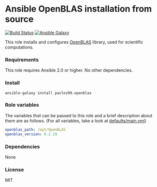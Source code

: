 # Ansible OpenBLAS installation from source

[![Build Status](https://travis-ci.org/pavlov99/ansible-openblas.svg?branch=master)](https://travis-ci.org/pavlov99/ansible-openblas)
[![Ansible Galaxy](https://img.shields.io/ansible/role/16573.svg)](https://galaxy.ansible.com/pavlov99/openblas/)

This role installs and configures [OpenBLAS](http://www.openblas.net/) library, used for scientific computations.

### Requirements

This role requires Ansible 2.0 or higher. No other dependencies.

### Install

	ansible-galaxy install pavlov99.openblas

### Role variables

The variables that can be passed to this role and a brief description about them are as follows. (For all variables, take a look at [defaults/main.yml](defaults/main.yml))

```yaml
openblas_path: /opt/OpenBLAS
openblas_version: 0.2.19
```

### Dependencies

None

### License

MIT